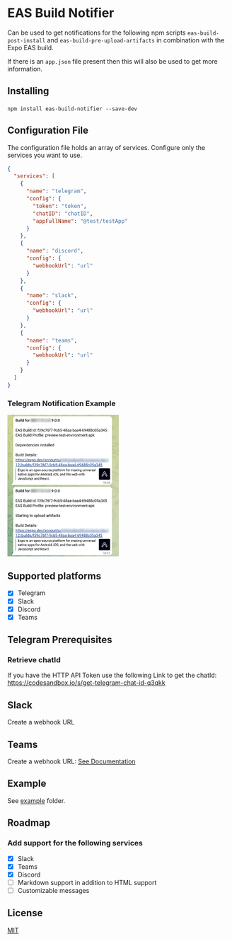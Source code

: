 # EAS Build Notifier

Can be used to get notifications for the following npm scripts `eas-build-post-install` and `eas-build-pre-upload-artifacts` in combination with the Expo EAS build.

If there is an `app.json` file present then this will also be used to get more information.

## Installing

`npm install eas-build-notifier --save-dev`

## Configuration File

The configuration file holds an array of services. Configure only the services you want to use.

```json
{
  "services": [
    {
      "name": "telegram",
      "config": {
        "token": "token",
        "chatID": "chatID",
        "appFullName": "@test/testApp"
      }
    },
    {
      "name": "discord",
      "config": {
        "webhookUrl": "url"
      }
    },
    {
      "name": "slack",
      "config": {
        "webhookUrl": "url"
      }
    },
    {
      "name": "teams",
      "config": {
        "webhookUrl": "url"
      }
    }
  ]
}
```

### Telegram Notification Example

<img src="/assets/example_telegram.png" alt="Telegram Example" style="width: 50%;">

## Supported platforms

- [x] Telegram
- [x] Slack
- [x] Discord
- [x] Teams

## Telegram Prerequisites

### Retrieve chatId

If you have the HTTP API Token use the following Link to get the chatId:
https://codesandbox.io/s/get-telegram-chat-id-q3qkk

## Slack

Create a webhook URL

## Teams

Create a webhook URL:
[See Documentation](https://docs.microsoft.com/en-us/microsoftteams/platform/webhooks-and-connectors/how-to/add-incoming-webhook)

## Example

See [example](example) folder.

## Roadmap

### Add support for the following services

- [x] Slack
- [x] Teams
- [x] Discord
- [ ] Markdown support in addition to HTML support
- [ ] Customizable messages

## License

[MIT](LICENSE.md)

